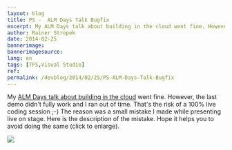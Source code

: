 ```yaml
---
layout: blog
title: PS -  ALM Days Talk Bugfix
excerpt: My ALM Days talk about building in the cloud went fine. However, the last demo didn't fully work and I finally ran out of time. That's the risk of a 100% live coding session. The reason was a small mistake that I made while standing on stage. Here is the description of the mistake. Hope it helps you to avoid doing the same.
author: Rainer Stropek
date: 2014-02-25
bannerimage: 
bannerimagesource: 
lang: en
tags: [TFS,Visual Studio]
ref: 
permalink: /devblog/2014/02/25/PS-ALM-Days-Talk-Bugfix
---
```


<p>My <a href="http://www.software-architects.com/devblog/2014/02/21/Customizing-Build-Workflows-in-Visual-Studio-Online" target="_blank">ALM Days talk about building in the cloud</a> went fine. However, the last demo didn't fully work and I ran out of time. That's the risk of a 100% live coding session ;-) The reason was a small mistake I made while presenting live on stage. Here is the description of the mistake. Hope it helps you to avoid doing the same (click to enlarge).</p><function name="Composite.Media.ImageGallery.Slimbox2">
  <param name="MediaImage" value="MediaArchive:40f401e8-59bc-4639-9591-18ea4a2cc599" />
  <param name="ThumbnailMaxWidth" value="650" />
  <param name="ThumbnailMaxHeight" value="650" />
  <param name="ImageMaxWidth" value="1920" />
  <param name="ImageMaxHeight" value="1280" />
</function>
<a data-lightbox="bugfix" href="{{site.baseurl}}/content/images/blog/2014/02/bugfix.png"><img src="{{site.baseurl}}/content/images/blog/2014/02/bugfix.png" /></a>